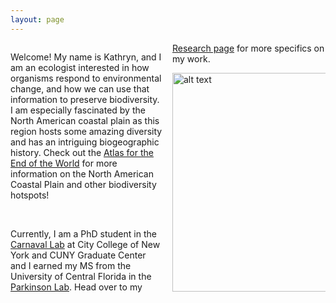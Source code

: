 ```yaml
---
layout: page
---
```



<div class="col2">

<p>
Welcome! My name is Kathryn, and I am an ecologist interested in how organisms respond to 
environmental change, and how we can use that information to preserve biodiversity. I am 
especially fascinated by the North American coastal plain as 
this region hosts some amazing diversity and has an intriguing biogeographic history. Check out 
the <a href="images/north_american_coastal_plain.pdf">Atlas for the End of the 
World</a> for more information on the North American Coastal Plain and other biodiversity 
hotspots!
</p>

<br>

<p>
Currently, I am a PhD student in the <a href="http://www.carnavallab.org/">Carnaval Lab</a> 
at City College of New York and CUNY Graduate Center and I earned my MS from the 
University of Central Florida in the <a href="www.parkinsonlab.com/">Parkinson Lab</a>. Head over
to my <a href="Research">Research page</a> for more specifics on my work. 
</p>

<img src="/images/desk.png" alt="alt text" width="350">

</div>


<style>
  .col2 {
    columns: 2 200px;         /* number of columns and width in pixels*/
    -webkit-columns: 2 200px; /* chrome, safari */
    -moz-columns: 2 200px;    /* firefox */
  }
  .col3 {
    columns: 3 100px;
    -webkit-columns: 3 100px;
    -moz-columns: 3 100px;
  }
</style>


